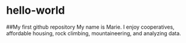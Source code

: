 # hello-world
##My first github repository
My name is Marie.  I enjoy cooperatives, affordable housing, rock climbing, mountaineering, and analyzing data.
